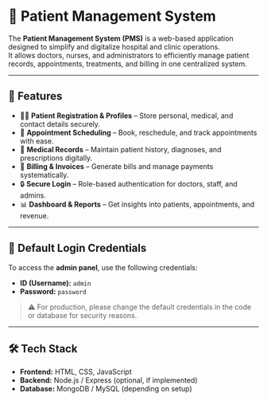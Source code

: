 # 🏥 Patient Management System  

The **Patient Management System (PMS)** is a web-based application designed to simplify and digitalize hospital and clinic operations.  
It allows doctors, nurses, and administrators to efficiently manage patient records, appointments, treatments, and billing in one centralized system.  

---

## 🚀 Features  
- 👨‍⚕️ **Patient Registration & Profiles** – Store personal, medical, and contact details securely.  
- 📅 **Appointment Scheduling** – Book, reschedule, and track appointments with ease.  
- 💊 **Medical Records** – Maintain patient history, diagnoses, and prescriptions digitally.  
- 🧾 **Billing & Invoices** – Generate bills and manage payments systematically.  
- 🔒 **Secure Login** – Role-based authentication for doctors, staff, and admins.  
- 📊 **Dashboard & Reports** – Get insights into patients, appointments, and revenue.  

---

## 🔑 Default Login Credentials  
To access the **admin panel**, use the following credentials:  

- **ID (Username):** `admin`  
- **Password:** `password`  

> ⚠️ For production, please change the default credentials in the code or database for security reasons.  

---

## 🛠️ Tech Stack  
- **Frontend:** HTML, CSS, JavaScript  
- **Backend:** Node.js / Express (optional, if implemented)  
- **Database:** MongoDB / MySQL (depending on setup)  

